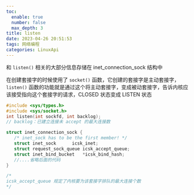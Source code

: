 ```yaml
---
toc:
  enable: true
  number: false
  max_depth: 3
title: listen
date: 2023-04-26 20:51:53
tags: 网络编程
categories: LinuxApi
---
```


和 `listen()` 相关的大部分信息存储在 inet_connection_sock 结构中

在创建套接字的时候使用了 `socket()` 函数，它创建的套接字是主动套接字，`listen()` 函数的功能就是通过这个将主动套接字，变成被动套接字，告诉内核应该接受指向这个套接字的请求，CLOSED 状态变成 LISTEN 状态

```cpp
#include <sys/types.h>
#include <sys/socket.h>
int listen(int sockfd, int backlog);
// backlog：已建立连接未 accept 的最大连接数

struct inet_connection_sock {
   /* inet_sock has to be the first member! */
   struct inet_sock      icsk_inet;
   struct request_sock_queue icsk_accept_queue;
   struct inet_bind_bucket   *icsk_bind_hash;
   //....省略后面的代码
}

/*
icsk_accept_queue 规定了内核要为该套接字排队的最大连接个数
*/
```
